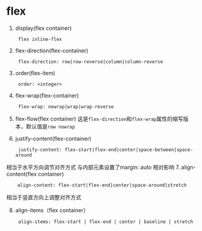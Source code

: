 # flex #
1. display(flex container)

		flex inline-flex
2. flex-direction(flex-container)  

		flex-direction: row|row-reverse|column|column-reverse
3. order(flex-item)

		order: <integer>
4. flex-wrap(flex-container)

		flex-wrap: nowrap|wrap|wrap-reverse
5. flex-flow(flex container)
这是`flex-direction`和`flex-wrap`属性的缩写版本，默认值是`row nowrap`
6. justify-content(flex-container)

		justify-content: flex-start|flex-end|center|space-between|space-around
相当于水平方向调节对齐方式
与内部元素设置了margin: auto 相对影响
7. align-content(flex container)

		align-content: flex-start|flex-end|center|space-around|stretch
相当于竖直方向上调整对齐方式  

8. align-items（flex container）

		align-items: flex-start | flex-end | center | baseline | stretch
